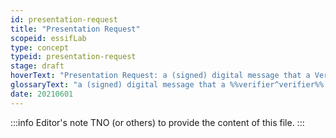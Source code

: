 ```yaml
---
id: presentation-request
title: "Presentation Request"
scopeid: essifLab
type: concept
typeid: presentation-request
stage: draft
hoverText: "Presentation Request: a (signed) digital message that a Verifier component sends to a Holder component asking for specific data from one or more Verifiable Credentials that are issued by specific Parties."
glossaryText: "a (signed) digital message that a %%verifier^verifier%% component sends to a %%holder^holder%% component asking for specific data from one or more %%verifiable^verify%% %%credentials^credential%% that are issued by specific Parties."
date: 20210601
---
```


:::info Editor's note
TNO (or others) to provide the content of this file.
:::
